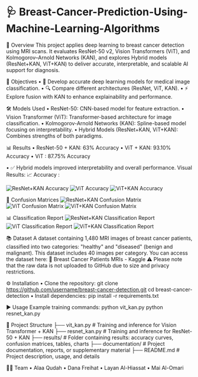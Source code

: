 # 🩺 Breast-Cancer-Prediction-Using-Machine-Learning-Algorithms

📌 Overview
This project applies deep learning to breast cancer detection using MRI scans.
It evaluates ResNet-50 v2, Vision Transformers (ViT), and Kolmogorov–Arnold Networks (KAN), and explores Hybrid models (ResNet+KAN, ViT+KAN) to deliver accurate, interpretable, and scalable AI support for diagnosis.

🎯 Objectives
•	🚀 Develop accurate deep learning models for medical image classification.
•	🔍 Compare different architectures (ResNet, ViT, KAN).
•	⚡ Explore fusion with KAN to enhance explainability and performance.

🛠️ Models Used
•	ResNet-50: CNN-based model for feature extraction.
•	Vision Transformer (ViT): Transformer-based architecture for image classification.
•	Kolmogorov-Arnold Networks (KAN): Spline-based model focusing on interpretability.
•	Hybrid Models (ResNet+KAN, ViT+KAN): Combines strengths of both paradigms.

📊 Results
•	ResNet-50 + KAN: 63% Accuracy
•	ViT + KAN: 93.10% Accuracy
• ViT : 87.75% Accuracy

•	✅ Hybrid models improved interpretability and overall performance.
Visual Results:
📈 Accuracy :

![ResNet+KAN Accuracy](results/resnet_kan_accuracy.png)
![ViT Accuracy](results/vit_accuracy.png)
![ViT+KAN Accuracy](results/vit_kan_accuracy.png)



🧮 Confusion Matrices
![ResNet+KAN Confusion Matrix](results/resnet_kan_confusion_matrix.png)
![ViT Confusion Matrix](results/vit_confusion_matrix.png)
![ViT+KAN Confusion Matrix](results/vit_kan_confusion_matrix.png)



📊 Classification Report
![ResNet+KAN Classification Report](results/resnet_kan_classification_report.png)
![ViT Classification Report](results/vit_classification_report.png)
![ViT+KAN Classification Report](results/vit_kan_classification_report.png)




📚 Dataset
A dataset containing 1,480 MRI images of breast cancer patients, classified into two categories: "healthy" and "diseased" (benign and malignant).
This dataset includes 40 images per category.
You can access the dataset here:
🔗 Breast Cancer Patients MRIs - Kaggle
⚠️ Please note that the raw data is not uploaded to GitHub due to size and privacy restrictions.

⚙️ Installation
•	Clone the repository:
git clone https://github.com/username/breast-cancer-detection.git
cd breast-cancer-detection
•	Install dependencies:
pip install -r requirements.txt

▶️ Usage
Example training commands:
python vit_kan.py
python resnet_kan.py

📂 Project Structure
├── vit_kan.py             # Training and inference for Vision Transformer + KAN
├── resnet_kan.py          # Training and inference for ResNet-50 + KAN
├── results/               # Folder containing results: accuracy curves, confusion matrices, tables, charts
├── documentation/         # Project documentation, reports, or supplementary material
├── README.md              # Project description, usage, and details

👨‍💻 Team
•	Alaa Qudah
•	Dana Freihat
•	Layan Al-Hiassat
•	Mai Al-Omari

